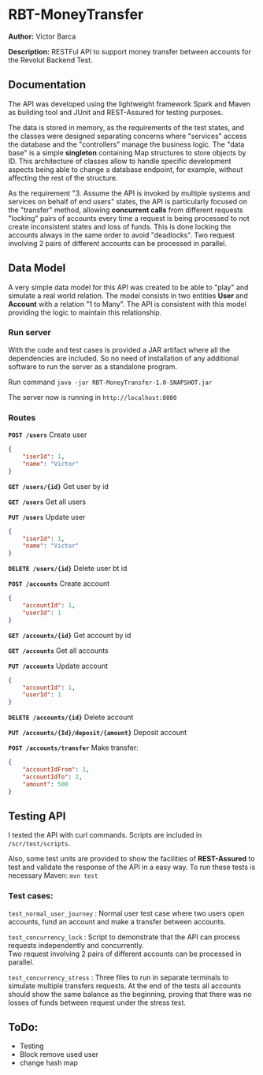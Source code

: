 # RBT-MoneyTransfer

**Author:** Victor Barca

**Description:** RESTFul API to support money transfer between accounts for the Revolut Backend Test.

## Documentation

The API was developed using the lightweight framework Spark and Maven as building tool 
and JUnit and REST-Assured for testing purposes. 

The data is stored in memory, as the requirements of the test states, and the classes were designed separating concerns 
where "services" access the database and the "controllers" manage the business logic. The "data base" is a simple **singleton**
containing Map structures to store objects by ID. This architecture of classes allow to handle specific development aspects 
being able to change a database endpoint, for example, without affecting the rest of the structure.

As the requirement "3. Assume the API is invoked by multiple systems and services on behalf of end users" states, 
the API is particularly focused on the "transfer" method, allowing **concurrent calls** from different requests 
"locking" pairs of accounts every time a request is being processed to not create inconsistent states and loss of funds.
This is done locking the accounts always in the same order to avoid "deadlocks". Two request involving 2 pairs of 
different accounts can be processed in parallel.


## Data Model

A very simple data model for this API was created to be able to "play" and simulate a real world relation.
The model consists in two entities **User** and **Account** with a relation "1 to Many". The API is consistent with this model
providing the logic to maintain this relationship. 

### Run server

With the code and test cases is provided a JAR artifact where all the dependencies are included. So no need of installation of any additional software to run the server as a standalone program.

Run command `java -jar RBT-MoneyTransfer-1.0-SNAPSHOT.jar`

The server now is running in `http://localhost:8080`

### Routes

**`POST /users`** Create user

```json
{
    "iserId": 1,
    "name": "Victor"
}
```

**`GET /users/{id}`** Get user by id
               
**`GET /users`** Get all users
          
**`PUT /users`** Update user

```json
{
    "iserId": 1,
    "name": "Victor"
}
```
                
**`DELETE /users/{id}`** Delete user bt id
    
**`POST /accounts`** Create account

```json
{
    "accountId": 1,
    "userId": 1
}
```
      
**`GET /accounts/{id}`** Get account by id
        
**`GET /accounts`** Get all accounts

**`PUT /accounts`** Update account

```json
{
    "accountId": 1,
    "userId": 1
}
```
          
**`DELETE /accounts/{id}`** Delete account
              
**`PUT /accounts/{Id}/deposit/{amount}`** Deposit account
          
**`POST /accounts/transfer`** Make transfer:

```json
{
    "accountIdFrom": 1,
    "accountIdTo": 2,
    "amount": 500
}
```
## Testing API
I tested the API with curl commands. Scripts are included in `/scr/test/scripts`.

Also, some test units are provided  to show the facilities of **REST-Assured** to test and validate the response of the API in a easy way. 
To run these tests is necessary Maven: `mvn test`


### Test cases:

`test_normal_user_journey` : Normal user test case where two users open accounts, fund an account and make a transfer between accounts.

`test_concurrency_lock` : Script to demonstrate that the API can process requests independently and concurrently.  
Two request involving 2 pairs of different accounts can be processed in parallel.

`test_concurrency_stress` : Three files to run in separate terminals to simulate multiple transfers requests.
At the end of the tests all accounts should show the same balance as the beginning, proving that there was 
no losses of funds between request under the stress test.


## ToDo:
- Testing
- Block remove used user 
- change hash map